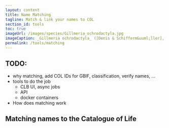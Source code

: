 ```yaml
---
layout: content
title: Name Matching
tagline: Match & link your names to COL
section_id: tools
toc: true
imageUrl: /images/species/Gillmeria_ochrodactyla.jpg    
imageCaption: _Gillmeria ochrodactyla_ ([Denis & Schifferm&uuml;ller], 1775) - [Photo CC By Donald Hobern](https://www.flickr.com/photos/dhobern/14304880198)
permalink: /tools/matching
---
```


## TODO:
 - why matching, add COL IDs for GBIF, classification, verify names, ...
 - tools to do the job
   - CLB UI, async jobs
   - API
   - docker containers
 - How does matching work

## Matching names to the Catalogue of Life

